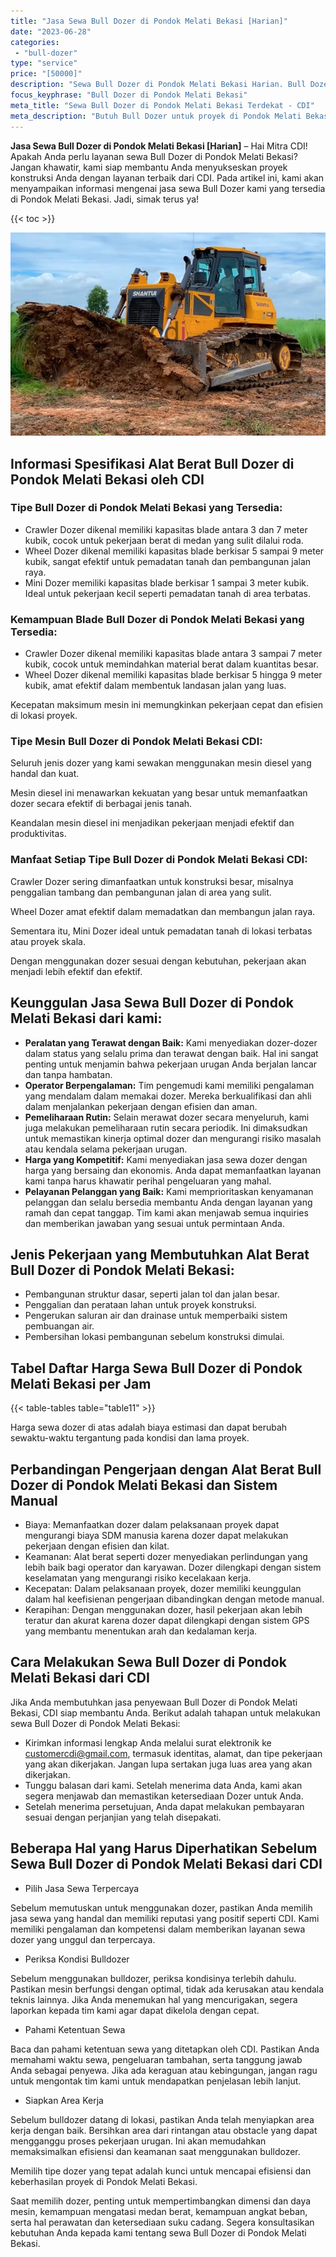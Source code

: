 ```yaml
---
title: "Jasa Sewa Bull Dozer di Pondok Melati Bekasi [Harian]"
date: "2023-06-28"
categories:
 - "bull-dozer"
type: "service"
price: "[50000]"
description: "Sewa Bull Dozer di Pondok Melati Bekasi Harian. Bull Dozer ini merupakan pilihan tepat dalam proyek pembangunan sebagai alat berat handal dan produktif. Segera konsultasikan kebutuhan Anda."
focus_keyphrase: "Bull Dozer di Pondok Melati Bekasi"
meta_title: "Sewa Bull Dozer di Pondok Melati Bekasi Terdekat - CDI"
meta_description: "Butuh Bull Dozer untuk proyek di Pondok Melati Bekasi? Kami adalah solusi tepat dengan harga kompetitif. Segera hubungi kami."
---
```


**Jasa Sewa Bull Dozer di Pondok Melati Bekasi [Harian]** – Hai Mitra CDI! Apakah Anda perlu layanan sewa Bull Dozer di Pondok Melati Bekasi? Jangan khawatir, kami siap membantu Anda menyukseskan proyek konstruksi Anda dengan layanan terbaik dari CDI. Pada artikel ini, kami akan menyampaikan informasi mengenai jasa sewa Bull Dozer kami yang tersedia di Pondok Melati Bekasi. Jadi, simak terus ya!

{{< toc >}}

![Jasa Sewa Bull Dozer di Pondok Melati Bekasi [Harian]](/images/bull-dozer/bull-dozer-17.jpg)

## Informasi Spesifikasi Alat Berat Bull Dozer di Pondok Melati Bekasi oleh CDI

### Tipe Bull Dozer di Pondok Melati Bekasi yang Tersedia:

*   Crawler Dozer dikenal memiliki kapasitas blade antara 3 dan 7 meter kubik, cocok untuk pekerjaan berat di medan yang sulit dilalui roda.
*   Wheel Dozer dikenal memiliki kapasitas blade berkisar 5 sampai 9 meter kubik, sangat efektif untuk pemadatan tanah dan pembangunan jalan raya.
*   Mini Dozer memiliki kapasitas blade berkisar 1 sampai 3 meter kubik. Ideal untuk pekerjaan kecil seperti pemadatan tanah di area terbatas.

### Kemampuan Blade Bull Dozer di Pondok Melati Bekasi yang Tersedia:

*   Crawler Dozer dikenal memiliki kapasitas blade antara 3 sampai 7 meter kubik, cocok untuk memindahkan material berat dalam kuantitas besar.
*   Wheel Dozer dikenal memiliki kapasitas blade berkisar 5 hingga 9 meter kubik, amat efektif dalam membentuk landasan jalan yang luas.

Kecepatan maksimum mesin ini memungkinkan pekerjaan cepat dan efisien di lokasi proyek.

### Tipe Mesin Bull Dozer di Pondok Melati Bekasi CDI:

Seluruh jenis dozer yang kami sewakan menggunakan mesin diesel yang handal dan kuat.

Mesin diesel ini menawarkan kekuatan yang besar untuk memanfaatkan dozer secara efektif di berbagai jenis tanah.

Keandalan mesin diesel ini menjadikan pekerjaan menjadi efektif dan produktivitas.

### Manfaat Setiap Tipe Bull Dozer di Pondok Melati Bekasi CDI:

Crawler Dozer sering dimanfaatkan untuk konstruksi besar, misalnya penggalian tambang dan pembangunan jalan di area yang sulit.

Wheel Dozer amat efektif dalam memadatkan dan membangun jalan raya.

Sementara itu, Mini Dozer ideal untuk pemadatan tanah di lokasi terbatas atau proyek skala.

Dengan menggunakan dozer sesuai dengan kebutuhan, pekerjaan akan menjadi lebih efektif dan efektif.

## Keunggulan Jasa Sewa Bull Dozer di Pondok Melati Bekasi dari kami:

*   **Peralatan yang Terawat dengan Baik:** Kami menyediakan dozer-dozer dalam status yang selalu prima dan terawat dengan baik. Hal ini sangat penting untuk menjamin bahwa pekerjaan urugan Anda berjalan lancar dan tanpa hambatan.
*   **Operator Berpengalaman:** Tim pengemudi kami memiliki pengalaman yang mendalam dalam memakai dozer. Mereka berkualifikasi dan ahli dalam menjalankan pekerjaan dengan efisien dan aman.
*   **Pemeliharaan Rutin:** Selain merawat dozer secara menyeluruh, kami juga melakukan pemeliharaan rutin secara periodik. Ini dimaksudkan untuk memastikan kinerja optimal dozer dan mengurangi risiko masalah atau kendala selama pekerjaan urugan.
*   **Harga yang Kompetitif:** Kami menyediakan jasa sewa dozer dengan harga yang bersaing dan ekonomis. Anda dapat memanfaatkan layanan kami tanpa harus khawatir perihal pengeluaran yang mahal.
*   **Pelayanan Pelanggan yang Baik:** Kami memprioritaskan kenyamanan pelanggan dan selalu bersedia membantu Anda dengan layanan yang ramah dan cepat tanggap. Tim kami akan menjawab semua inquiries dan memberikan jawaban yang sesuai untuk permintaan Anda.

## Jenis Pekerjaan yang Membutuhkan Alat Berat Bull Dozer di Pondok Melati Bekasi:

*   Pembangunan struktur dasar, seperti jalan tol dan jalan besar.
*   Penggalian dan perataan lahan untuk proyek konstruksi.
*   Pengerukan saluran air dan drainase untuk memperbaiki sistem pembuangan air.
*   Pembersihan lokasi pembangunan sebelum konstruksi dimulai.

## Tabel Daftar Harga Sewa Bull Dozer di Pondok Melati Bekasi per Jam

{{< table-tables table="table11" >}}

Harga sewa dozer di atas adalah biaya estimasi dan dapat berubah sewaktu-waktu tergantung pada kondisi dan lama proyek.

## Perbandingan Pengerjaan dengan Alat Berat Bull Dozer di Pondok Melati Bekasi dan Sistem Manual

*   Biaya: Memanfaatkan dozer dalam pelaksanaan proyek dapat mengurangi biaya SDM manusia karena dozer dapat melakukan pekerjaan dengan efisien dan kilat.
*   Keamanan: Alat berat seperti dozer menyediakan perlindungan yang lebih baik bagi operator dan karyawan. Dozer dilengkapi dengan sistem keselamatan yang mengurangi risiko kecelakaan kerja.
*   Kecepatan: Dalam pelaksanaan proyek, dozer memiliki keunggulan dalam hal keefisienan pengerjaan dibandingkan dengan metode manual.
*   Kerapihan: Dengan menggunakan dozer, hasil pekerjaan akan lebih teratur dan akurat karena dozer dapat dilengkapi dengan sistem GPS yang membantu menentukan arah dan kedalaman kerja.

## Cara Melakukan Sewa Bull Dozer di Pondok Melati Bekasi dari CDI

Jika Anda membutuhkan jasa penyewaan Bull Dozer di Pondok Melati Bekasi, CDI siap membantu Anda. Berikut adalah tahapan untuk melakukan sewa Bull Dozer di Pondok Melati Bekasi:

*   Kirimkan informasi lengkap Anda melalui surat elektronik ke customercdi@gmail.com, termasuk identitas, alamat, dan tipe pekerjaan yang akan dikerjakan. Jangan lupa sertakan juga luas area yang akan dikerjakan.
*   Tunggu balasan dari kami. Setelah menerima data Anda, kami akan segera menjawab dan memastikan ketersediaan Dozer untuk Anda.
*   Setelah menerima persetujuan, Anda dapat melakukan pembayaran sesuai dengan perjanjian yang telah disepakati.

## Beberapa Hal yang Harus Diperhatikan Sebelum Sewa Bull Dozer di Pondok Melati Bekasi dari CDI

*   Pilih Jasa Sewa Terpercaya

Sebelum memutuskan untuk menggunakan dozer, pastikan Anda memilih jasa sewa yang handal dan memiliki reputasi yang positif seperti CDI. Kami memiliki pengalaman dan kompetensi dalam memberikan layanan sewa dozer yang unggul dan terpercaya.
*   Periksa Kondisi Bulldozer

Sebelum menggunakan bulldozer, periksa kondisinya terlebih dahulu. Pastikan mesin berfungsi dengan optimal, tidak ada kerusakan atau kendala teknis lainnya. Jika Anda menemukan hal yang mencurigakan, segera laporkan kepada tim kami agar dapat dikelola dengan cepat.
*   Pahami Ketentuan Sewa

Baca dan pahami ketentuan sewa yang ditetapkan oleh CDI. Pastikan Anda memahami waktu sewa, pengeluaran tambahan, serta tanggung jawab Anda sebagai penyewa. Jika ada keraguan atau kebingungan, jangan ragu untuk mengontak tim kami untuk mendapatkan penjelasan lebih lanjut.
*   Siapkan Area Kerja

Sebelum bulldozer datang di lokasi, pastikan Anda telah menyiapkan area kerja dengan baik. Bersihkan area dari rintangan atau obstacle yang dapat mengganggu proses pekerjaan urugan. Ini akan memudahkan memaksimalkan efisiensi dan keamanan saat menggunakan bulldozer.

Memilih tipe dozer yang tepat adalah kunci untuk mencapai efisiensi dan keberhasilan proyek di Pondok Melati Bekasi.

Saat memilih dozer, penting untuk mempertimbangkan dimensi dan daya mesin, kemampuan mengatasi medan berat, kemampuan angkat beban, serta hal perawatan dan ketersediaan suku cadang. Segera konsultasikan kebutuhan Anda kepada kami tentang sewa Bull Dozer di Pondok Melati Bekasi.